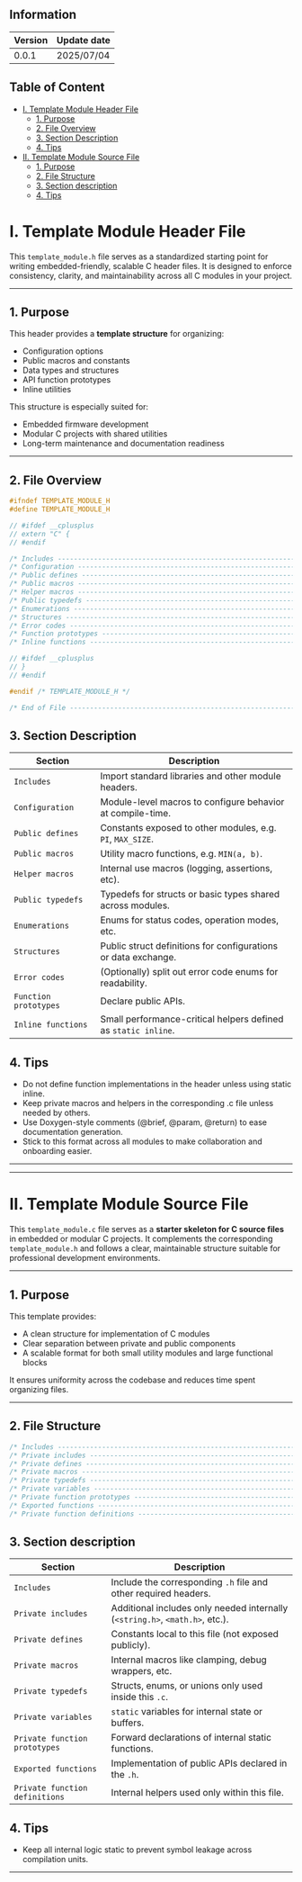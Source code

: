 ##  Information

| Version | Update date |
| ------- | ----------- |
| 0.0.1   | 2025/07/04  |

## Table of Content

- [I. Template Module Header File](#i-template-module-header-file)
  - [1. Purpose](#1-purpose)
  - [2. File Overview](#2-file-overview)
  - [3. Section Description](#3-section-description)
  - [4. Tips](#4-tips)
- [II. Template Module Source File](#ii-template-module-source-file)
  - [1. Purpose](#1-purpose-1)
  - [2. File Structure](#2-file-structure)
  - [3. Section description](#3-section-description-1)
  - [4. Tips](#4-tips-1)


# I. Template Module Header File

This `template_module.h` file serves as a standardized starting point for writing embedded-friendly, scalable C header files. It is designed to enforce consistency, clarity, and maintainability across all C modules in your project.


---

## 1. Purpose

This header provides a **template structure** for organizing:
- Configuration options
- Public macros and constants
- Data types and structures
- API function prototypes
- Inline utilities

This structure is especially suited for:
- Embedded firmware development
- Modular C projects with shared utilities
- Long-term maintenance and documentation readiness

---

## 2. File Overview

```c
#ifndef TEMPLATE_MODULE_H
#define TEMPLATE_MODULE_H

// #ifdef __cplusplus
// extern "C" {
// #endif

/* Includes ----------------------------------------------------------------- */
/* Configuration ------------------------------------------------------------ */
/* Public defines ----------------------------------------------------------- */
/* Public macros ------------------------------------------------------------ */
/* Helper macros ------------------------------------------------------------ */
/* Public typedefs ---------------------------------------------------------- */
/* Enumerations ------------------------------------------------------------- */
/* Structures --------------------------------------------------------------- */
/* Error codes -------------------------------------------------------------- */
/* Function prototypes ------------------------------------------------------ */
/* Inline functions --------------------------------------------------------- */

// #ifdef __cplusplus
// }
// #endif

#endif /* TEMPLATE_MODULE_H */

/* End of File -------------------------------------------------------------- */
```

## 3. Section Description

| Section               | Description                                                    |
| --------------------- | -------------------------------------------------------------- |
| `Includes`            | Import standard libraries and other module headers.            |
| `Configuration`       | Module-level macros to configure behavior at compile-time.     |
| `Public defines`      | Constants exposed to other modules, e.g. `PI`, `MAX_SIZE`.     |
| `Public macros`       | Utility macro functions, e.g. `MIN(a, b)`.                     |
| `Helper macros`       | Internal use macros (logging, assertions, etc).                |
| `Public typedefs`     | Typedefs for structs or basic types shared across modules.     |
| `Enumerations`        | Enums for status codes, operation modes, etc.                  |
| `Structures`          | Public struct definitions for configurations or data exchange. |
| `Error codes`         | (Optionally) split out error code enums for readability.       |
| `Function prototypes` | Declare public APIs.                                           |
| `Inline functions`    | Small performance-critical helpers defined as `static inline`. |

## 4. Tips
- Do not define function implementations in the header unless using static inline.
- Keep private macros and helpers in the corresponding .c file unless needed by others.
- Use Doxygen-style comments (@brief, @param, @return) to ease documentation generation.
- Stick to this format across all modules to make collaboration and onboarding easier.

---
---

# II. Template Module Source File

This `template_module.c` file serves as a **starter skeleton for C source files** in embedded or modular C projects. It complements the corresponding `template_module.h` and follows a clear, maintainable structure suitable for professional development environments.

---

## 1. Purpose

This template provides:

- A clean structure for implementation of C modules
- Clear separation between private and public components
- A scalable format for both small utility modules and large functional blocks

It ensures uniformity across the codebase and reduces time spent organizing files.

---

## 2. File Structure

```c
/* Includes ----------------------------------------------------------------- */
/* Private includes --------------------------------------------------------- */
/* Private defines ---------------------------------------------------------- */
/* Private macros ----------------------------------------------------------- */
/* Private typedefs --------------------------------------------------------- */
/* Private variables -------------------------------------------------------- */
/* Private function prototypes ---------------------------------------------- */
/* Exported functions ------------------------------------------------------- */
/* Private function definitions --------------------------------------------- */
```

## 3. Section description

| Section                        | Description                                                                  |
| ------------------------------ | ---------------------------------------------------------------------------- |
| `Includes`                     | Include the corresponding `.h` file and other required headers.              |
| `Private includes`             | Additional includes only needed internally (`<string.h>`, `<math.h>`, etc.). |
| `Private defines`              | Constants local to this file (not exposed publicly).                         |
| `Private macros`               | Internal macros like clamping, debug wrappers, etc.                          |
| `Private typedefs`             | Structs, enums, or unions only used inside this `.c`.                        |
| `Private variables`            | `static` variables for internal state or buffers.                            |
| `Private function prototypes`  | Forward declarations of internal static functions.                           |
| `Exported functions`           | Implementation of public APIs declared in the `.h`.                          |
| `Private function definitions` | Internal helpers used only within this file.                                 |

## 4. Tips
- Keep all internal logic static to prevent symbol leakage across compilation units.

---